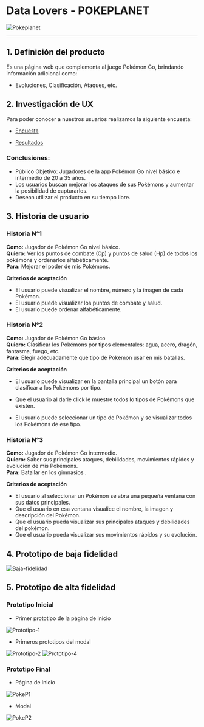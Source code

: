 # Data Lovers - POKEPLANET
![Pokeplanet](https://github.com/lorena-1204/LIM014-data-lovers/blob/main/src/img/readme/planet.PNG?raw=true)

***

## 1. Definición del producto
Es una página web que complementa al juego Pokémon Go, brindando información adicional como:
+ Evoluciones, Clasificación, Ataques, etc.

## 2. Investigación de UX
Para poder conocer a nuestros usuarios realizamos la siguiente encuesta:
+ [Encuesta](https://docs.google.com/forms/d/1-q0cPj2PysjyYTP9TwW3fSu6Q494wsUmOm6WtpAiNOI/edit?usp=drive_open)

+ [Resultados](https://docs.google.com/spreadsheets/d/1dhcoh83wKbN1WDNX6gkaRdoqtGpmD3LFyeLYkfIF_VY/edit?usp=forms_web_b#gid=296711079)

### Conclusiones:
* Público Objetivo: Jugadores de la app Pokémon Go nivel básico e intermedio de 20 a 35 años.
* Los usuarios buscan mejorar los ataques de sus Pokémons y aumentar la posibilidad de capturarlos.
* Desean utilizar el producto en su tiempo libre.

## 3. Historia de usuario

### Historia N°1
**Como:** Jugador de Pokémon Go nivel básico.\
**Quiero:** Ver los puntos de combate (Cp) y puntos de salud (Hp) de todos los pokémons y ordenarlos alfabéticamente.\
**Para:** Mejorar el poder de mis Pokémons.

**Criterios de aceptación**
- El usuario puede visualizar el nombre, número y la imagen de cada Pokémon.
- El usuario puede visualizar los puntos de combate y salud.
- El usuario puede ordenar alfabéticamente.

### Historia N°2
**Como:** Jugador de Pokémon Go básico\
**Quiero:** Clasificar los Pokémons por tipos elementales: agua, acero, dragón, fantasma, fuego, etc.\
**Para:** Elegir adecuadamente que tipo de Pokémon usar en mis batallas.

**Criterios de aceptación**
- El usuario puede visualizar en la pantalla principal un botón para clasificar a los Pokémons por tipo.

- Que el usuario al darle click le muestre todos lo tipos de Pokémons que existen.
-  El usuario puede seleccionar un tipo de Pokémon y se visualizar todos los Pokémons de ese tipo.

### Historia N°3
**Como:** Jugador de Pokémon Go intermedio.\
**Quiero:** Saber sus principales ataques, debilidades, movimientos rápidos y evolución de mis Pokémons.\
**Para:** Batallar en los gimnasios .

**Criterios de aceptación**
- El usuario al seleccionar un Pokémon se abra una pequeña ventana con sus datos principales.
- Que el usuario en esa ventana visualice el nombre, la imagen y descripción del Pokémon.
- Que el usuario pueda visualizar sus principales ataques y debilidades del pokémon.
- Que el usuario pueda visualizar sus movimientos rápidos y su evolución.

## 4. Prototipo de baja fidelidad

![Baja-fidelidad](https://github.com/lorena-1204/LIM014-data-lovers/blob/main/src/img/readme/Prototipo%20de%20baja%20fidelidad%20.jpg?raw=true)

## 5. Prototipo de alta fidelidad
### Prototipo Inicial
+ Primer prototipo de la página de inicio

![Prototipo-1](https://github.com/lorena-1204/LIM014-data-lovers/blob/main/src/img/readme/Prototipo%201.jpg?raw=true)
+ Primeros prototipos del modal

![Prototipo-2](https://github.com/lorena-1204/LIM014-data-lovers/blob/main/src/img/readme/prototipo%202.jpg?raw=true)
![Prototipo-4](https://github.com/lorena-1204/LIM014-data-lovers/blob/main/src/img/readme/prototipo%204.jpg?raw=true)


### Prototipo Final
+ Página de Inicio

![PokeP1](https://github.com/lorena-1204/LIM014-data-lovers/blob/main/src/img/readme/PokeP1.png?raw=true)

+ Modal

![PokeP2](https://github.com/lorena-1204/LIM014-data-lovers/blob/main/src/img/readme/PokeP2.jpg?raw=true)
